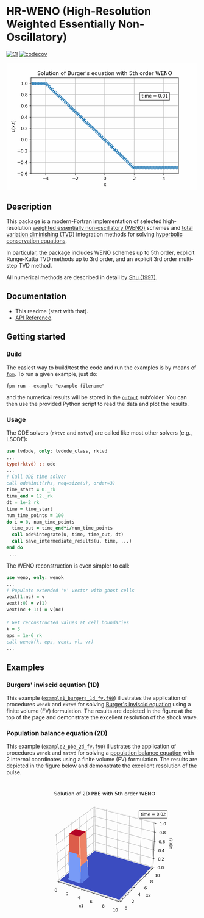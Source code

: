 # HR-WENO (High-Resolution Weighted Essentially Non-Oscillatory)

[![CI](https://github.com/HugoMVale/HR-WENO/actions/workflows/CI.yml/badge.svg)](https://github.com/HugoMVale/HR-WENO/actions)
[![codecov](https://codecov.io/gh/HugoMVale/HR-WENO/branch/main/graph/badge.svg?token=1XL5LQSO9P)](https://codecov.io/gh/HugoMVale/HR-WENO)

<p align="center">
  <img src="output/example1/example1d.gif" width="500" alt="Solution of Burger's equation with 5th order WENO">
</p>

## Description

This package is a modern-Fortran implementation of selected high-resolution [weighted essentially non-oscillatory (WENO)](https://en.wikipedia.org/wiki/WENO_methods) schemes and [total variation diminishing (TVD)](https://en.wikipedia.org/wiki/Total_variation_diminishing) integration methods for solving [hyperbolic conservation equations](https://en.wikipedia.org/wiki/Hyperbolic_partial_differential_equation).

In particular, the package includes WENO schemes up to 5th order, explicit Runge-Kutta TVD methods up to 3rd order, and an explicit 3rd order multi-step TVD method.  

All numerical methods are described in detail by [Shu (1997)](doc/Shu-WENO-notes.pdf).

## Documentation 

* This readme (start with that).
* [API Reference](https://hugomvale.github.io/HR-WENO/).

## Getting started

### Build

The easiest way to build/test the code and run the examples is by means of [`fpm`](https://fpm.fortran-lang.org/en/index.html). To run a given example, just do:

```
fpm run --example "example-filename"
```

and the numerical results will be stored in the [`output`](/output) subfolder. You can then use the provided Python script to read the data and plot the results.

### Usage

The ODE solvers (`rktvd` and `mstvd`) are called like most other solvers (e.g., LSODE): 

```fortran
use tvdode, only: tvdode_class, rktvd
...
type(rktvd) :: ode
...
! Call ODE time solver
call ode%init(rhs, neq=size(u), order=3)
time_start = 0._rk
time_end = 12._rk
dt = 1e-2_rk
time = time_start
num_time_points = 100
do i = 0, num_time_points
  time_out = time_end*i/num_time_points
  call ode%integrate(u, time, time_out, dt)
  call save_intermediate_results(u, time, ...)
end do
 ...
 ```
 
 The WENO reconstruction is even simpler to call:
 
 ```fortran
use weno, only: wenok
...
! Populate extended 'v' vector with ghost cells
vext(1:nc) = v
vext(:0) = v(1)
vext(nc + 1:) = v(nc)

! Get reconstructed values at cell boundaries
k = 3
eps = 1e-6_rk
call wenok(k, eps, vext, vl, vr)
...
```

## Examples

### Burgers' inviscid equation (1D)

This example ([`example1_burgers_1d_fv.f90`](/example/example1_burgers_1d_fv.f90)) illustrates the application of procedures `wenok` and `rktvd` for solving [Burger's inviscid equation](https://en.wikipedia.org/wiki/Burgers%27_equation) using a finite volume (FV) formulation. The results are depicted in the figure at the top of the page and demonstrate the excellent resolution of the shock wave.

### Population balance equation (2D)
This example ([`example2_pbe_2d_fv.f90`](/example/example2_pbe_2d_fv.f90)) illustrates the application of procedures `wenok` and `mstvd` for solving a [population balance equation](https://en.wikipedia.org/wiki/Population_balance_equation) with 2 internal coordinates using a finite volume (FV) formulation. The results are depicted in the figure below and demonstrate the excellent resolution of the pulse.

<p align="center">
  <img src="output/example2/example2d.gif" width="600" alt="Solution of 2D PBE with 5th order WENO">
</p>

